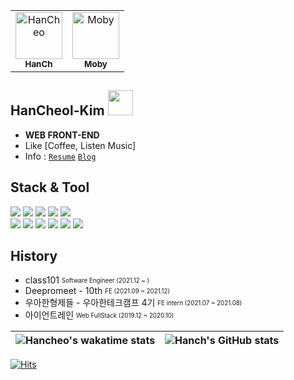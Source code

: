 <table>
  <tr>
    <td align="center">
    <a href="https://github.com/HanCheo">
    <img src="https://avatars.githubusercontent.com/u/38929712?v=4" width="75px;" alt="HanCheo"/>
    <br />
    <sub>
    <b>HanCh</b>
    </sub>
    </a>
    </td>
    <td align="center">
    <a href="https://github.com/moby-101">
    <img src="https://avatars.githubusercontent.com/u/96866599?v=4" width="75px;" alt="Moby"/>
    <br />
    <sub>
    <b>Moby</b>
    </sub>
    </a>
    </td>
    </tr>
 </table>

## HanCheol-Kim <img src="https://emoji.slack-edge.com/T02HJLNUN9J/60fps_parrot/2ebed6fd488cf610.gif" width=40 />

- **WEB FRONT-END**   
- Like [Coffee, Listen Music]
- Info : 
[`Resume`](https://valiant-help-ab5.notion.site/HanCheol-Kim-748a220c402647feafd533ac52a4449f) [`Blog`](https://hanch-dev.tistory.com/)

## Stack & Tool
 <img src="https://img.shields.io/badge/-Typescript-4075bb?&logo=TypeScript&logoColor=white"> <img src="https://img.shields.io/badge/-Webpack-8DD6F9?&logo=Webpack&logoColor=black"> <img src="https://img.shields.io/badge/-React-61DAFB?&logo=React&logoColor=black">  <img src="https://img.shields.io/badge/-Graphql-E10098?&logo=GraphQL&logoColor=white">  <img src="https://img.shields.io/badge/-Express-000000?&logo=Express&logoColor=white">   
<img src="https://img.shields.io/badge/-MySQL-4479A1?&logo=MySQL&logoColor=white"> <img src="https://img.shields.io/badge/-MongoDB-47A248?&logo=MongoDB&logoColor=white"> <img src="https://img.shields.io/badge/-Postgresql-4169E1?&logo=PostgreSQL&logoColor=white"> 
  <img src="https://img.shields.io/badge/-VSCode-0052CC?&logo=Visual Studio Code&logoColor=white">
  <img src="https://img.shields.io/badge/-Github-000000?&logo=Github&logoColor=white"> 
  <img src="https://img.shields.io/badge/-AWS EC2-FF9900?&logo=Amazon AWS&logoColor=white"> 


## History   
- class101 <sub><sup>Software Engineer (2021.12 ~ )</sup></sub>  
- Deepromeet - 10th <sub><sup>FE (2021.09 ~ 2021.12)</sup></sub>   
- 우아한형제들 - 우아한테크캠프 4기 <sub><sup>FE intern (2021.07 ~ 2021.08)</sup></sub>   
- 아이언트레인 <sub><sup>Web FullStack (2019.12 ~ 2020.10)</sup></sub>




| ![Hancheo's wakatime stats](https://github-readme-stats.vercel.app/api/wakatime?username=Moby&layout=compact&langs_count=8) | ![Hanch's GitHub stats](https://github-readme-stats.vercel.app/api?username=Hancheo&show_icons=true&theme=dracula) |
|---|---|

[![Hits](https://hits.seeyoufarm.com/api/count/incr/badge.svg?url=https%3A%2F%2Fgithub.com%2Fhancheo%2Fhit-counter&count_bg=%2379C83D&title_bg=%23555555&icon=cliqz.svg&icon_color=%23E7E7E7&title=hits&edge_flat=false)](https://hits.seeyoufarm.com)

